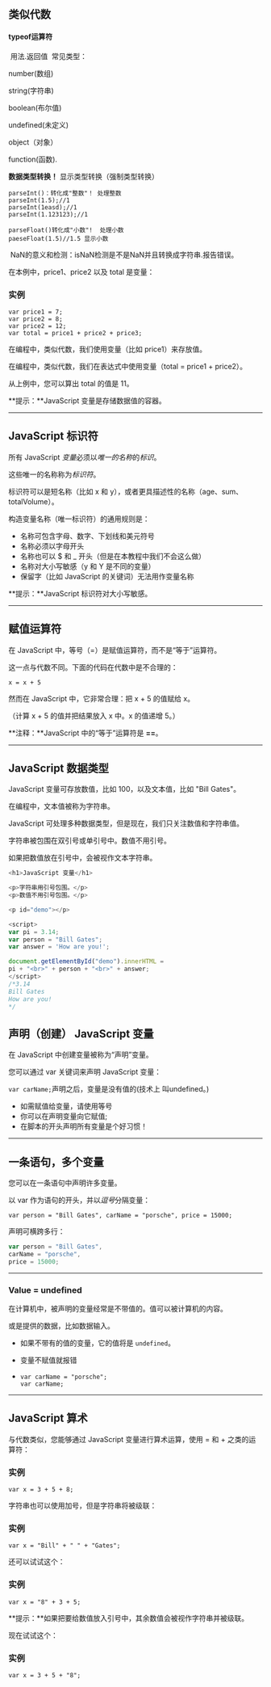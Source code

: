 ## 类似代数

####   typeof运算符

​      用法.返回值
​      常见类型：

number(数组)

string(字符串)

boolean(布尔值)

undefined(未定义)

object（对象）

function(函数).

**数据类型转换！**
        显示类型转换（强制类型转换）
       

```
parseInt()：转化成"整数"！ 处理整数
parseInt(1.5);//1
parseInt(1easd);//1
parseInt(1.123123);//1
```

```
parseFloat()转化成"小数"!  处理小数
paeseFloat(1.5)//1.5 显示小数
```


​         NaN的意义和检测：isNaN检测是不是NaN并且转换成字符串.报告错误。





在本例中，price1、price2 以及 total 是变量：

### 实例

```
var price1 = 7;
var price2 = 8;
var price2 = 12;
var total = price1 + price2 + price3;
```

在编程中，类似代数，我们使用变量（比如 price1）来存放值。

在编程中，类似代数，我们在表达式中使用变量（total = price1 + price2）。

从上例中，您可以算出 total 的值是 11。

**提示：**JavaScript 变量是存储数据值的容器。

***

## JavaScript 标识符

所有 JavaScript *变量*必须以*唯一的名称*的*标识*。

这些唯一的名称称为*标识符*。

标识符可以是短名称（比如 x 和 y），或者更具描述性的名称（age、sum、totalVolume）。

构造变量名称（唯一标识符）的通用规则是：

- 名称可包含字母、数字、下划线和美元符号
- 名称必须以字母开头
- 名称也可以 $ 和 _ 开头（但是在本教程中我们不会这么做）
- 名称对大小写敏感（y 和 Y 是不同的变量）
- 保留字（比如 JavaScript 的关键词）无法用作变量名称

**提示：**JavaScript 标识符对大小写敏感。

****

## 赋值运算符

在 JavaScript 中，等号（=）是赋值运算符，而不是“等于”运算符。

这一点与代数不同。下面的代码在代数中是不合理的：

```
x = x + 5
```

然而在 JavaScript 中，它非常合理：把 x + 5 的值赋给 x。

（计算 x + 5 的值并把结果放入 x 中。x 的值递增 5。）

**注释：**JavaScript 中的“等于”运算符是 **==**。

***

## JavaScript 数据类型

JavaScript 变量可存放数值，比如 100，以及文本值，比如 "Bill Gates"。

在编程中，文本值被称为字符串。

JavaScript 可处理多种数据类型，但是现在，我们只关注数值和字符串值。

字符串被包围在双引号或单引号中。数值不用引号。

如果把数值放在引号中，会被视作文本字符串。

```javascript
<h1>JavaScript 变量</h1>

<p>字符串用引号包围。</p>
<p>数值不用引号包围。</p>

<p id="demo"></p>

<script>
var pi = 3.14;
var person = "Bill Gates";
var answer = 'How are you!';

document.getElementById("demo").innerHTML =
pi + "<br>" + person + "<br>" + answer;
</script>
/*3.14
Bill Gates
How are you!
*/
```

## 声明（创建） JavaScript 变量

在 JavaScript 中创建变量被称为“声明”变量。

您可以通过 var 关键词来声明 JavaScript 变量：

`var carName;`声明之后，变量是没有值的(技术上 叫undefined。)

- 如需赋值给变量，请使用等号
- 你可以在声明变量向它赋值;
- 在脚本的开头声明所有变量是个好习惯！

***

## 一条语句，多个变量

您可以在一条语句中声明许多变量。

以 var 作为语句的开头，并以*逗号*分隔变量：

```
var person = "Bill Gates", carName = "porsche", price = 15000;
```

声明可横跨多行：

```javascript
var person = "Bill Gates",
carName = "porsche",
price = 15000;
```

****

### Value = undefined

在计算机中，被声明的变量经常是不带值的。值可以被计算机的内容。

或是提供的数据，比如数据输入。

- 如果不带有的值的变量，它的值将是 `undefined`。

- 变量不赋值就报错

- ```
  var carName = "porsche";
  var carName; 
  ```

****

## JavaScript 算术

与代数类似，您能够通过 JavaScript 变量进行算术运算，使用 = 和 + 之类的运算符：

### 实例

```
var x = 3 + 5 + 8;
```

字符串也可以使用加号，但是字符串将被级联：

### 实例

```
var x = "Bill" + " " + "Gates";
```

还可以试试这个：

### 实例

```
var x = "8" + 3 + 5;
```

**提示：**如果把要给数值放入引号中，其余数值会被视作字符串并被级联。

现在试试这个：

### 实例

```
var x = 3 + 5 + "8";
```





